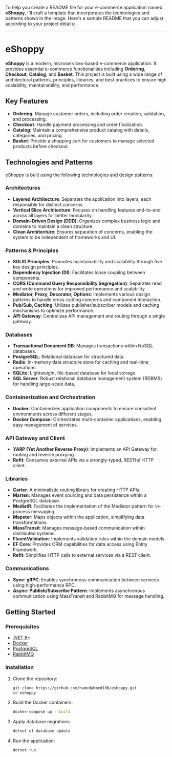 To help you create a README file for your e-commerce application named **eShoppy**, I'll craft a template that incorporates the technologies and patterns shown in the image. Here's a sample README that you can adjust according to your project details:

---

# eShoppy

**eShoppy** is a modern, microservices-based e-commerce application. It provides essential e-commerce functionalities including **Ordering**, **Checkout**, **Catalog**, and **Basket**. This project is built using a wide range of architectural patterns, principles, libraries, and best practices to ensure high scalability, maintainability, and performance.

## Key Features

- **Ordering**: Manage customer orders, including order creation, validation, and processing.
- **Checkout**: Handle payment processing and order finalization.
- **Catalog**: Maintain a comprehensive product catalog with details, categories, and pricing.
- **Basket**: Provide a shopping cart for customers to manage selected products before checkout.

## Technologies and Patterns

eShoppy is built using the following technologies and design patterns:

### **Architectures**

- **Layered Architecture**: Separates the application into layers, each responsible for distinct concerns.
- **Vertical Slice Architecture**: Focuses on handling features end-to-end across all layers for better modularity.
- **Domain-Driven Design (DDD)**: Organizes complex business logic and domains to maintain a clean structure.
- **Clean Architecture**: Ensures separation of concerns, enabling the system to be independent of frameworks and UI.

### **Patterns & Principles**

- **SOLID Principles**: Promotes maintainability and scalability through five key design principles.
- **Dependency Injection (DI)**: Facilitates loose coupling between components.
- **CQRS (Command Query Responsibility Segregation)**: Separates read and write operations for improved performance and scalability.
- **Mediator, Proxy, Decorator, Options**: Implements various design patterns to handle cross-cutting concerns and component interaction.
- **Pub/Sub, Caching**: Utilizes publisher/subscriber models and caching mechanisms to optimize performance.
- **API Gateway**: Centralizes API management and routing through a single gateway.

### **Databases**

- **Transactional Document DB**: Manages transactions within NoSQL databases.
- **PostgreSQL**: Relational database for structured data.
- **Redis**: In-memory data structure store for caching and real-time operations.
- **SQLite**: Lightweight, file-based database for local storage.
- **SQL Server**: Robust relational database management system (RDBMS) for handling large-scale data.

### **Containerization and Orchestration**

- **Docker**: Containerizes application components to ensure consistent environments across different stages.
- **Docker Compose**: Orchestrates multi-container applications, enabling easy management of services.

### **API Gateway and Client**

- **YARP (Yet Another Reverse Proxy)**: Implements an API Gateway for routing and reverse proxying.
- **Refit**: Consumes external APIs via a strongly-typed, RESTful HTTP client.

### **Libraries**

- **Carter**: A minimalistic routing library for creating HTTP APIs.
- **Marten**: Manages event sourcing and data persistence within a PostgreSQL database.
- **MediatR**: Facilitates the implementation of the Mediator pattern for in-process messaging.
- **Mapster**: Maps objects within the application, simplifying data transformations.
- **MassTransit**: Manages message-based communication within distributed systems.
- **FluentValidation**: Implements validation rules within the domain models.
- **EF Core**: Provides ORM capabilities for data access using Entity Framework.
- **Refit**: Simplifies HTTP calls to external services via a REST client.

### **Communications**

- **Sync: gRPC**: Enables synchronous communication between services using high-performance RPC.
- **Async: Publish/Subscribe Pattern**: Implements asynchronous communication using MassTransit and RabbitMQ for message handling.

## Getting Started

### Prerequisites

- [.NET 8+](https://dotnet.microsoft.com/download/dotnet)
- [Docker](https://www.docker.com/get-started)
- [PostgreSQL](https://www.postgresql.org/download/)
- [RabbitMQ](https://www.rabbitmq.com/download.html)

### Installation

1. Clone the repository:
   ```bash
   git clone https://github.com/hamedahmed100/eshoppy.git
   cd eshoppy
   ```

2. Build the Docker containers:
   ```bash
   docker-compose up --build
   ```

3. Apply database migrations:
   ```bash
   dotnet ef database update
   ```

4. Run the application:
   ```bash
   dotnet run
   ```
